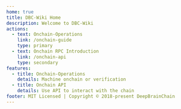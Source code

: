 ```yaml
---
home: true
title: DBC-Wiki Home
description: Welcome to DBC-Wiki
actions:
  - text: Onchain-Operations
    link: /onchain-guide
    type: primary
  - text: Onchain RPC Introduction
    link: /onchain-api
    type: secondary
features:
  - title: Onchain-Operations
    details: Machine onchain or verification
  - title: Onchain API
    details: Use API to interact with the chain
footer: MIT Licensed | Copyright © 2018-present DeepBrainChain
---
```

